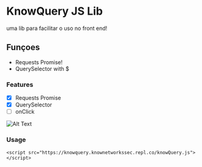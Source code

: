 # KnowQuery JS Lib

 uma lib para facilitar o uso no front end!

## **Funçoes**
* Requests Promise!
* QuerySelector with $


### Features

- [x] Requests Promise
- [x] QuerySelector
- [ ] onClick

![Alt Text](https://i.imgur.com/OG7q05G.gif)

### Usage

```
<script src="https://knowquery.knownetworkssec.repl.co/knowQuery.js"></script>
```
